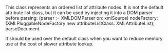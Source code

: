 This class represents an ordered list of attribute nodes. It is not the default attribute list class, but it can be used by injecting it into a DOM parser before parsing:
	(parser := XMLDOMParser on: xmlSource)
		nodeFactory:
			(XMLPluggableNodeFactory new
				attributeListClass: XMLAttributeList);
		parseDocument.

It should be used over the default class when you want to reduce memory use at the cost of slower attribute lookup.